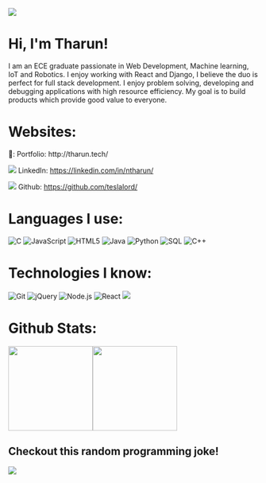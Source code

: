 ![](https://arturssmirnovs.github.io/github-profile-readme-generator/images/banner.png)

# Hi, I'm Tharun!
I am an ECE graduate passionate in Web Development, Machine learning, IoT and Robotics. I enjoy working with React and Django, I believe the duo is perfect for full stack development. I enjoy problem solving, developing and debugging applications with high resource efficiency. My goal is to build products which provide good value to everyone.

# Websites:

<p>🔵: Portfolio: http://tharun.tech/ 

![](https://img.shields.io/badge/-000000?style=flat&logo=Linkedin) LinkedIn: https://linkedin.com/in/ntharun/ 

![](https://img.shields.io/badge/-000000?style=flat&logo=git&logoColor=F05032) Github: https://github.com/teslalord/

</p> 

# Languages I use:

![C](https://img.shields.io/badge/-C-ffffff?style=flat&logo=C&logoColor=000000)
![JavaScript](https://img.shields.io/badge/-JavaScript-ffffff?style=flat&logo=javascript&logoColor=000000)
![HTML5](https://img.shields.io/badge/-HTML5-ffffff?style=flat&logo=HTML5)
![Java](https://img.shields.io/badge/-Java-ffffff?style=flat&logo=Java&logoColor=007396)
![Python](https://img.shields.io/badge/-Python-ffffff?style=flat&logo=python)
![SQL](https://img.shields.io/badge/-SQL-ffffff?style=flat&logo=MySQL)
![C++](https://img.shields.io/badge/-C++-ffffff?style=flat&logo=C%2B%2B&logoColor=00599C)

# Technologies I know:

![Git](https://img.shields.io/badge/-Git-ffffff?style=flat&logo=git&logoColor=F05032)
![jQuery](https://img.shields.io/badge/-jQuery-ffffff?style=flat&logo=jQuery&logoColor=0769AD)
![Node.js](https://img.shields.io/badge/-Node.js-ffffff?style=flat&logo=node.js&logoColor=339933)
![React](https://img.shields.io/badge/-React-ffffff?style=flat&logo=React&logoColor=61DAFB)
![](https://img.shields.io/badge/-Linkedin-ffffff?style=flat&logo=Linkedin&logoColor=000000)



# Github Stats:

<img align="" height='170px' src="https://github-readme-stats.vercel.app/api?username=teslalord&show_icons=true&include_all_commits=true&line_height=21&theme=radical" /><img align="" height='170px' src="https://github-readme-stats.vercel.app/api/top-langs/?username=teslalord&layout=compact&theme=radical" />

## Checkout this random programming joke!
![](https://readme-jokes.vercel.app/api)
